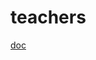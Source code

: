 # teachers

[doc](https://github.com/HITAM-EPICS/hitam-epics.github.io/blob/master/Letter.odt?raw=true)
